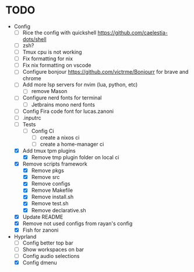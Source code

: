 
# TODO

- Config
  - [ ] Rice the config with quickshell https://github.com/caelestia-dots/shell
  - [ ] zsh?
  - [ ] Tmux cpu is not working
  - [ ] Fix formatting for nix
  - [ ] Fix nix formatting on vscode
  - [ ] Configure bonjour https://github.com/victrme/Bonjourr for brave and chrome
  - [ ] Add more lsp servers for nvim (lua, python, etc)
    - [ ] remove Mason
  - [ ] Configure nerd fonts for terminal
    - [ ] Jetbrains mono nerd fonts
  - [ ] Config Fira code font for lucas.zanoni
  - [ ] .inputrc
  - [ ] Tests
    - [ ] Config Ci
      - [ ] create a nixos ci
      - [ ] create a home-manager ci
  - [x] Add tmux tpm plugins
    - [x] Remove tmp plugin folder on local ci
  - [x] Remove scripts framework
    - [x] Remove pkgs
    - [x] Remove src
    - [x] Remove configs
    - [x] Remove Makefile
    - [x] Remove install.sh
    - [x] Remove test.sh
    - [x] Remove declarative.sh
  - [x] Update README
  - [x] Remove not used configs from rayan's config
  - [x] Fish for zanoni

- Hyprland
  - [ ] Config better top bar
  - [ ] Show workspaces on bar
  - [ ] Config audio selections
  - [x] Config dmenu
